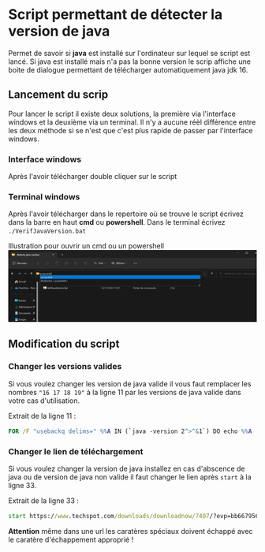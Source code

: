 # Script permettant de détecter la version de java
Permet de savoir si **java** est installé sur l'ordinateur sur lequel se script est lancé.
Si java est installé mais n'a pas la bonne version le scrip affiche une boite de dialogue permettant de télécharger automatiquement java jdk 16.


## Lancement du scrip
Pour lancer le script il existe deux solutions, la première via l'interface windows et la deuxième via un terminal. Il n'y a aucune réèl différence entre les deux méthode si se n'est que c'est plus rapide de passer par l'interface windows.

### Interface windows
Après l'avoir télécharger double cliquer sur le script

### Terminal windows
Après l'avoir télécharger dans le repertoire où se trouve le script écrivez dans la barre en haut **cmd** ou **powershell**. Dans le terminal écrivez `./VerifJavaVersion.bat`

Illustration pour ouvrir un cmd ou un powershell
![](./img/powershell.png "Illustration pour ouvrir un cmd ou un powershell")


## Modification du script
### Changer les versions valides
Si vous voulez changer les version de java valide il vous faut remplacer les nombres `"16 17 18 19"` à la ligne 11 par les versions de java valide dans votre cas d'utilisation.

Extrait de la ligne 11 :
```bat
FOR /F "usebackq delims=" %%A IN (`java -version 2^>^&1`) DO echo %%A | findstr /i "16 17 18 19" && (
```


### Changer le lien de téléchargement
Si vous voulez changer la version de java installez en cas d'abscence de java ou de version de java non valide il faut changer le lien après `start` à la ligne 33.

Extrait de la ligne 33 :
```bat
start https://www.techspot.com/downloads/downloadnow/7407/?evp=bb667956a140a1a0a56260d7df5d40bf^&file=9975
```

**Attention** même dans une url les caratères spéciaux doivent échappé avec le caratère d'échappement approprié !
